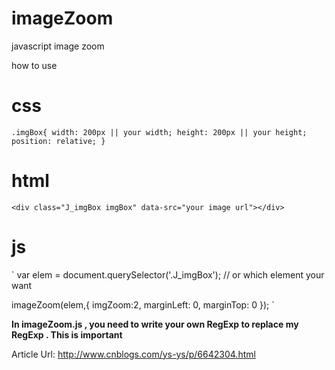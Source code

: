 # imageZoom
javascript image zoom

how to use 


# css
`
    .imgBox{
      width: 200px || your width;
      height: 200px || your height;
      position: relative;
    }
`

# html
`
    <div class="J_imgBox imgBox" data-src="your image url"></div>
`

# js
`
  var elem = document.querySelector('.J_imgBox'); // or which element your want

  imageZoom(elem,{
    imgZoom:2,
    marginLeft: 0,
    marginTop: 0
  });
`

**In imageZoom.js , you need to write your own RegExp to replace my RegExp . This is important**


Article Url: http://www.cnblogs.com/ys-ys/p/6642304.html
